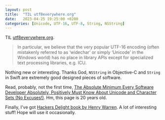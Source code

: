 ```yaml
---
layout: post
title:  "TIL utf8everywhere.org"
date:   2023-04-25 19:25:00 +0200
categories: [Unicode, UTF-16, UTF-8, String, NSString]
---
```

TIL [utf8everywhere.org](http://utf8everywhere.org).

> In particular, we believe that the very popular UTF-16 encoding (often mistakenly referred to as ‘widechar’ or simply ‘Unicode’ in the Windows world) has no place in library APIs except for specialized text processing libraries, e.g. ICU.

Nothing new or interesting. Thanks God, `NSString` in Objective-C and `String` in Swift are extremely good designed pieces of software.

Read, probably, not the first time, [The Absolute Minimum Every Software Developer Absolutely, Positively Must Know About Unicode and Character Sets (No Excuses!)](https://www.joelonsoftware.com/2003/10/08/the-absolute-minimum-every-software-developer-absolutely-positively-must-know-about-unicode-and-character-sets-no-excuses/). Hm, this page is 20 years old.

Finally, I've got [Hackers Delight book by Henry Warren](https://www.amazon.com/Hackers-Delight-2nd-Henry-Warren/dp/0321842685/ref=sr_1_1?crid=3UQJ628GFB7TB&amp;keywords=Hackers+delight&amp;qid=1682496545&amp;sprefix=hackers+delight%252Caps%252C282&amp;sr=8-1&_encoding=UTF8&tag=valeriyvan-20&linkCode=ur2&linkId=0449f8aff859f8a27a9caad8baefb711&camp=1789&creative=9325). A lot of interesting stuff! Hope will use it occasionally.
